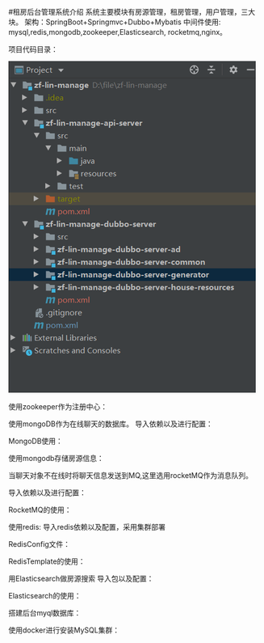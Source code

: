 #租房后台管理系统介绍
系统主要模块有房源管理，租房管理，用户管理，三大块。
架构：SpringBoot+Springmvc+Dubbo+Mybatis
中间件使用:
mysql,redis,mongodb,zookeeper,Elasticsearch,
rocketmq,nginx。

项目代码目录：

![image](https://github.com/forestsss/img-folder/blob/765e0538c4e0ac624d260ede6956cbc2c556b131/zu1.png)

使用zookeeper作为注册中心：



使用mongoDB作为在线聊天的数据库。
导入依赖以及进行配置：


MongoDB使用：


使用mongodb存储房源信息：


当聊天对象不在线时将聊天信息发送到MQ,这里选用rocketMQ作为消息队列。

导入依赖以及进行配置：


RocketMQ的使用：


使用redis:
导入redis依赖以及配置，采用集群部署


RedisConfig文件：


RedisTemplate的使用：



用Elasticsearch做房源搜索
导入包以及配置：


Elasticsearch的使用：



搭建后台myql数据库：

使用docker进行安装MySQL集群：



